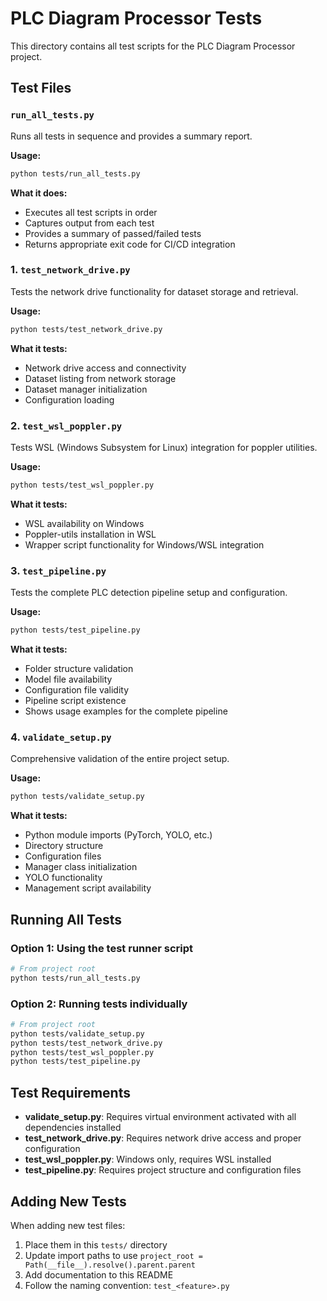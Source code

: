 # PLC Diagram Processor Tests

This directory contains all test scripts for the PLC Diagram Processor project.

## Test Files

### `run_all_tests.py`
Runs all tests in sequence and provides a summary report.

**Usage:**
```bash
python tests/run_all_tests.py
```

**What it does:**
- Executes all test scripts in order
- Captures output from each test
- Provides a summary of passed/failed tests
- Returns appropriate exit code for CI/CD integration

### 1. `test_network_drive.py`
Tests the network drive functionality for dataset storage and retrieval.

**Usage:**
```bash
python tests/test_network_drive.py
```

**What it tests:**
- Network drive access and connectivity
- Dataset listing from network storage
- Dataset manager initialization
- Configuration loading

### 2. `test_wsl_poppler.py`
Tests WSL (Windows Subsystem for Linux) integration for poppler utilities.

**Usage:**
```bash
python tests/test_wsl_poppler.py
```

**What it tests:**
- WSL availability on Windows
- Poppler-utils installation in WSL
- Wrapper script functionality for Windows/WSL integration

### 3. `test_pipeline.py`
Tests the complete PLC detection pipeline setup and configuration.

**Usage:**
```bash
python tests/test_pipeline.py
```

**What it tests:**
- Folder structure validation
- Model file availability
- Configuration file validity
- Pipeline script existence
- Shows usage examples for the complete pipeline

### 4. `validate_setup.py`
Comprehensive validation of the entire project setup.

**Usage:**
```bash
python tests/validate_setup.py
```

**What it tests:**
- Python module imports (PyTorch, YOLO, etc.)
- Directory structure
- Configuration files
- Manager class initialization
- YOLO functionality
- Management script availability

## Running All Tests

### Option 1: Using the test runner script
```bash
# From project root
python tests/run_all_tests.py
```

### Option 2: Running tests individually
```bash
# From project root
python tests/validate_setup.py
python tests/test_network_drive.py
python tests/test_wsl_poppler.py
python tests/test_pipeline.py
```

## Test Requirements

- **validate_setup.py**: Requires virtual environment activated with all dependencies installed
- **test_network_drive.py**: Requires network drive access and proper configuration
- **test_wsl_poppler.py**: Windows only, requires WSL installed
- **test_pipeline.py**: Requires project structure and configuration files

## Adding New Tests

When adding new test files:
1. Place them in this `tests/` directory
2. Update import paths to use `project_root = Path(__file__).resolve().parent.parent`
3. Add documentation to this README
4. Follow the naming convention: `test_<feature>.py`
